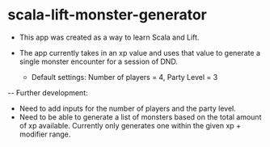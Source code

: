 # scala-lift-monster-generator

- This app was created as a way to learn Scala and Lift. 

- The app currently takes in an xp value and uses that value to generate a single monster encounter for a session of DND.
  * Default settings: Number of players = 4, Party Level = 3
  
-- Further development:
  * Need to add inputs for the number of players and the party level.
  * Need to be able to generate a list of monsters based on the total amount of xp available. Currently only generates one within the given xp + modifier range.
